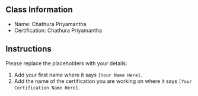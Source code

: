 ## Class Information
- Name: Chathura Priyamantha  
- Certification: Chathura Priyamantha 

## Instructions
Please replace the placeholders with your details:
1. Add your first name where it says `[Your Name Here]`.  
2. Add the name of the certification you are working on where it says `[Your Certification Name Here]`.  
